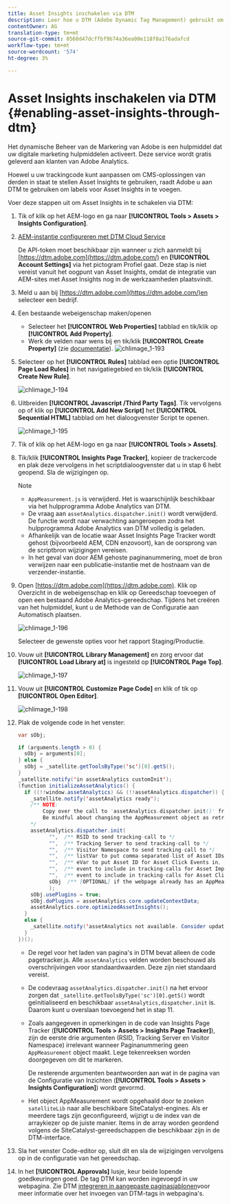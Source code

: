 ```yaml
---
title: Asset Insights inschakelen via DTM
description: Leer hoe u DTM (Adobe Dynamic Tag Management) gebruikt om Asset Insights in te schakelen.
contentOwner: AG
translation-type: tm+mt
source-git-commit: 0560d47dcffbf9b74a36ea00e118f8a176adafcd
workflow-type: tm+mt
source-wordcount: '574'
ht-degree: 3%

---
```



# Asset Insights inschakelen via DTM {#enabling-asset-insights-through-dtm}

Het dynamische Beheer van de Markering van Adobe is een hulpmiddel dat uw digitale marketing hulpmiddelen activeert. Deze service wordt gratis geleverd aan klanten van Adobe Analytics.

Hoewel u uw trackingcode kunt aanpassen om CMS-oplossingen van derden in staat te stellen Asset Insights te gebruiken, raadt Adobe u aan DTM te gebruiken om labels voor Asset Insights in te voegen.

Voer deze stappen uit om Asset Insights in te schakelen via DTM:

1. Tik of klik op het AEM-logo en ga naar **[!UICONTROL Tools > Assets > Insights Configuration]**.
1. [AEM-instantie configureren met DTM Cloud Service](../sites-administering/dtm.md)

   De API-token moet beschikbaar zijn wanneer u zich aanmeldt bij [https://dtm.adobe.com](https://dtm.adobe.com/) en **[!UICONTROL Account Settings]** via het pictogram Profiel gaat. Deze stap is niet vereist vanuit het oogpunt van Asset Insights, omdat de integratie van AEM-sites met Asset Insights nog in de werkzaamheden plaatsvindt.

1. Meld u aan bij [https://dtm.adobe.com](https://dtm.adobe.com/)en selecteer een bedrijf.
1. Een bestaande webeigenschap maken/openen

   * Selecteer het **[!UICONTROL Web Properties]** tabblad en tik/klik op **[!UICONTROL Add Property]**.
   * Werk de velden naar wens bij en tik/klik **[!UICONTROL Create Property]** (zie [documentatie](https://helpx.adobe.com/experience-manager/using/dtm.html)).
   ![chlimage_1-193](assets/chlimage_1-193.png)

1. Selecteer op het **[!UICONTROL Rules]** tabblad een optie **[!UICONTROL Page Load Rules]** in het navigatiegebied en tik/klik **[!UICONTROL Create New Rule]**.

   ![chlimage_1-194](assets/chlimage_1-194.png)

1. Uitbreiden **[!UICONTROL Javascript /Third Party Tags]**. Tik vervolgens op of klik op **[!UICONTROL Add New Script]** het **[!UICONTROL Sequential HTML]** tabblad om het dialoogvenster Script te openen.

   ![chlimage_1-195](assets/chlimage_1-195.png)

1. Tik of klik op het AEM-logo en ga naar **[!UICONTROL Tools > Assets]**.
1. Tik/klik **[!UICONTROL Insights Page Tracker]**, kopieer de trackercode en plak deze vervolgens in het scriptdialoogvenster dat u in stap 6 hebt geopend. Sla de wijzigingen op.

   >[!NOTE]
   >
   >* `AppMeasurement.js` is verwijderd. Het is waarschijnlijk beschikbaar via het hulpprogramma Adobe Analytics van DTM.
   >* De vraag aan `assetAnalytics.dispatcher.init()` wordt verwijderd. De functie wordt naar verwachting aangeroepen zodra het hulpprogramma Adobe Analytics van DTM volledig is geladen.
   >* Afhankelijk van de locatie waar Asset Insights Page Tracker wordt gehost (bijvoorbeeld AEM, CDN enzovoort), kan de oorsprong van de scriptbron wijzigingen vereisen.
   >* In het geval van door AEM gehoste paginanummering, moet de bron verwijzen naar een publicatie-instantie met de hostnaam van de verzender-instantie.



1. Open [https://dtm.adobe.com](https://dtm.adobe.com). Klik op Overzicht in de webeigenschap en klik op Gereedschap toevoegen of open een bestaand Adobe Analytics-gereedschap. Tijdens het creëren van het hulpmiddel, kunt u de Methode van de Configuratie aan Automatisch plaatsen.

   ![chlimage_1-196](assets/chlimage_1-196.png)

   Selecteer de gewenste opties voor het rapport Staging/Productie.

1. Vouw uit **[!UICONTROL Library Management]** en zorg ervoor dat **[!UICONTROL Load Library at]** is ingesteld op **[!UICONTROL Page Top]**.

   ![chlimage_1-197](assets/chlimage_1-197.png)

1. Vouw uit **[!UICONTROL Customize Page Code]** en klik of tik op **[!UICONTROL Open Editor]**.

   ![chlimage_1-198](assets/chlimage_1-198.png)

1. Plak de volgende code in het venster:

   ```java
   var sObj;
   
   if (arguments.length > 0) {
     sObj = arguments[0];
   } else {
     sObj = _satellite.getToolsByType('sc')[0].getS();
   }
   _satellite.notify('in assetAnalytics customInit');
   (function initializeAssetAnalytics() {
     if ((!!window.assetAnalytics) && (!!assetAnalytics.dispatcher)) {
       _satellite.notify('assetAnalytics ready');
       /** NOTE:
           Copy over the call to 'assetAnalytics.dispatcher.init()' from Assets Pagetracker
           Be mindful about changing the AppMeasurement object as retrieved above.
       */
       assetAnalytics.dispatcher.init(
             "",  /** RSID to send tracking-call to */
             "",  /** Tracking Server to send tracking-call to */
             "",  /** Visitor Namespace to send tracking-call to */
             "",  /** listVar to put comma-separated-list of Asset IDs for Asset Impression Events in tracking-call, e.g. 'listVar1' */
             "",  /** eVar to put Asset ID for Asset Click Events in, e.g. 'eVar3' */
             "",  /** event to include in tracking-calls for Asset Impression Events, e.g. 'event8' */
             "",  /** event to include in tracking-calls for Asset Click Events, e.g. 'event7' */
             sObj  /** [OPTIONAL] if the webpage already has an AppMeasurement object, please include the object here. If unspecified, Pagetracker Core shall create its own AppMeasurement object */
             );
       sObj.usePlugins = true;
       sObj.doPlugins = assetAnalytics.core.updateContextData;
       assetAnalytics.core.optimizedAssetInsights();
     }
     else {
       _satellite.notify('assetAnalytics not available. Consider updating the Custom Page Code', 4);
     }
   })();
   ```

   * De regel voor het laden van pagina&#39;s in DTM bevat alleen de code pagetracker.js. Alle `assetAnalytics` velden worden beschouwd als overschrijvingen voor standaardwaarden. Deze zijn niet standaard vereist.
   * De codevraag `assetAnalytics.dispatcher.init()` na het ervoor zorgen dat `_satellite.getToolsByType('sc')[0].getS()` wordt geïnitialiseerd en beschikbaar `assetAnalytics,dispatcher.init` is. Daarom kunt u overslaan toevoegend het in stap 11.
   * Zoals aangegeven in opmerkingen in de code van Insights Page Tracker (**[!UICONTROL Tools > Assets > Insights Page Tracker]**), zijn de eerste drie argumenten (RSID, Tracking Server en Visitor Namespace) irrelevant wanneer Paginanummering geen `AppMeasurement` object maakt. Lege tekenreeksen worden doorgegeven om dit te markeren.

      De resterende argumenten beantwoorden aan wat in de pagina van de Configuratie van Inzichten (**[!UICONTROL Tools > Assets > Insights Configuration]**) wordt gevormd.

   * Het object AppMeasurement wordt opgehaald door te zoeken `satelliteLib` naar alle beschikbare SiteCatalyst-engines. Als er meerdere tags zijn geconfigureerd, wijzigt u de index van de arraykiezer op de juiste manier. Items in de array worden geordend volgens de SiteCatalyst-gereedschappen die beschikbaar zijn in de DTM-interface.

1. Sla het venster Code-editor op, sluit dit en sla de wijzigingen vervolgens op in de configuratie van het gereedschap.
1. In het **[!UICONTROL Approvals]** lusje, keur beide lopende goedkeuringen goed. De tag DTM kan worden ingevoegd in uw webpagina. Zie DTM [integreren in aangepaste paginasjablonen](https://blogs.adobe.com/experiencedelivers/experience-management/integrating-dtm-custom-aem6-page-template/)voor meer informatie over het invoegen van DTM-tags in webpagina&#39;s.
